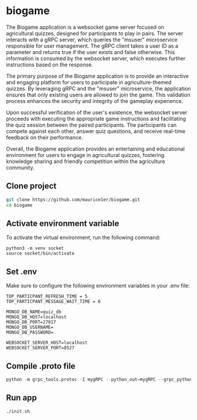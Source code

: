 # biogame

The Biogame application is a websocket game server focused on agricultural quizzes, designed for participants to play in pairs. The server interacts with a gRPC server, which queries the "msuser" microservice responsible for user management. The gRPC client takes a user ID as a parameter and returns true if the user exists and false otherwise. This information is consumed by the websocket server, which executes further instructions based on the response.

The primary purpose of the Biogame application is to provide an interactive and engaging platform for users to participate in agriculture-themed quizzes. By leveraging gRPC and the "msuser" microservice, the application ensures that only existing users are allowed to join the game. This validation process enhances the security and integrity of the gameplay experience.

Upon successful verification of the user's existence, the websocket server proceeds with executing the appropriate game instructions and facilitating the quiz session between the paired participants. The participants can compete against each other, answer quiz questions, and receive real-time feedback on their performance.

Overall, the Biogame application provides an entertaining and educational environment for users to engage in agricultural quizzes, fostering knowledge sharing and friendly competition within the agriculture community.

## Clone project

```sh
git clone https://github.com/maurice1er/biogame.git
cd biogame
```

## Activate environment variable

To activate the virtual environment, run the following command:

```
python3 -m venv socket
source socket/bin/activate
```

## Set .env

Make sure to configure the following environment variables in your .env file:

```
TOP_PARTICPANT_REFRESH_TIME = 5
TOP_PARTICPANT_MESSAGE_WAIT_TIME = 6

MONGO_DB_NAME=quiz_db
MONGO_DB_HOST=localhost
MONGO_DB_PORT=27017
MONGO_DB_USERNAME=
MONGO_DB_PASSWORD=

WEBSOCKET_SERVER_HOST=localhost
WEBSOCKET_SERVER_PORT=8527
```

## Compile .proto file

```py
python -m grpc_tools.protoc -I mygRPC --python_out=mygRPC --grpc_python_out=mygRPC mygRPC/usermanagement.proto
```

## Run app

```shell
./init.sh
```
